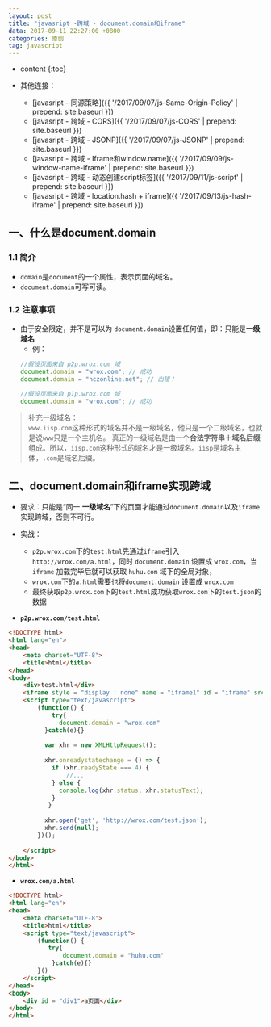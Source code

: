 ```yaml
---
layout: post
title: "javasript -跨域 - document.domain和iframe"
data: 2017-09-11 22:27:00 +0800
categories: 原创
tag: javascript
---
```

* content
{:toc}

* 其他连接：
    + [javasript - 同源策略]({{ '/2017/09/07/js-Same-Origin-Policy' | prepend: site.baseurl }})
    + [javasript - 跨域 - CORS]({{ '/2017/09/07/js-CORS' | prepend: site.baseurl }})
    + [javasript - 跨域 - JSONP]({{ '/2017/09/07/js-JSONP' | prepend: site.baseurl }})
    + [javasript - 跨域 - Iframe和window.name]({{ '/2017/09/09/js-window-name-iframe' | prepend: site.baseurl }})
    + [javasript - 跨域 - 动态创建script标签]({{ '/2017/09/11/js-script' | prepend: site.baseurl }})
    + [javasript - 跨域 - location.hash + iframe]({{ '/2017/09/13/js-hash-iframe' | prepend: site.baseurl }})
<!-- more -->

## 一、什么是document.domain

### 1.1 简介

* `domain`是`document`的一个属性，表示页面的域名。
* `document.domain`可写可读。

### 1.2 注意事项

* 由于安全限定，并不是可以为 `document.domain`设置任何值，即：只能是**一级域名**
    * 例：
    ```js
    //假设页面来自 p2p.wrox.com 域
    document.domain = "wrox.com"; // 成功
    document.domain = "nczonline.net"; // 出错！
    
    //假设页面来自 p1p.wrox.com 域
    document.domain = "wrox.com"; // 成功
    ```

> 补充一级域名：  
> `www.iisp.com`这种形式的域名并不是一级域名，他只是一个二级域名，也就是说`www`只是一个主机名。
         真正的一级域名是由一个**合法字符串＋域名后缀**组成。所以，`iisp.com`这种形式的域名才是一级域名。`iisp`是域名主体，`.com`是域名后缀。

## 二、document.domain和iframe实现跨域

* 要求：只能是“同一 **一级域名**”下的页面才能通过`document.domain`以及`iframe`实现跨域，否则不可行。
* 实战：
    * `p2p.wrox.com`下的`test.html`先通过`iframe`引入`http://wrox.com/a.html`，同时 `document.domain` 设置成 `wrox.com`，当 `iframe` 加载完毕后就可以获取 `huhu.com` 域下的全局对象，
    * `wrox.com`下的`a.html`需要也将`document.domain` 设置成 `wrox.com`
    * 最终获取`p2p.wrox.com`下的`test.html`成功获取`wrox.com`下的`test.json`的数据

* **`p2p.wrox.com/test.html`**

```html
<!DOCTYPE html>
<html lang="en">
<head>
    <meta charset="UTF-8">
    <title>html</title>
</head>
<body>
    <div>test.html</div>
    <iframe style = "display : none" name = "iframe1" id = "iframe" src="http://wrox.com/a.html" frameborder="0"></iframe>
    <script type="text/javascript">
        (function() {
            try{
              document.domain = "wrox.com"
          }catch(e){}
          
          var xhr = new XMLHttpRequest();
          
          xhr.onreadystatechange = () => {
            if (xhr.readyState === 4) {
                //...
            } else {
              console.log(xhr.status, xhr.statusText);
            }
           }
      
          xhr.open('get', 'http://wrox.com/test.json');
          xhr.send(null);
        })();
      
    </script>
</body>
</html>
```

* **`wrox.com/a.html`**

```html
<!DOCTYPE html>
<html lang="en">
<head>
    <meta charset="UTF-8">
    <title>html</title>
    <script type="text/javascript">
        (function() {
           try{
               document.domain = "huhu.com"
            }catch(e){}
        }()
    </script>
</head>
<body>
    <div id = "div1">a页面</div>
</body>
</html>
```